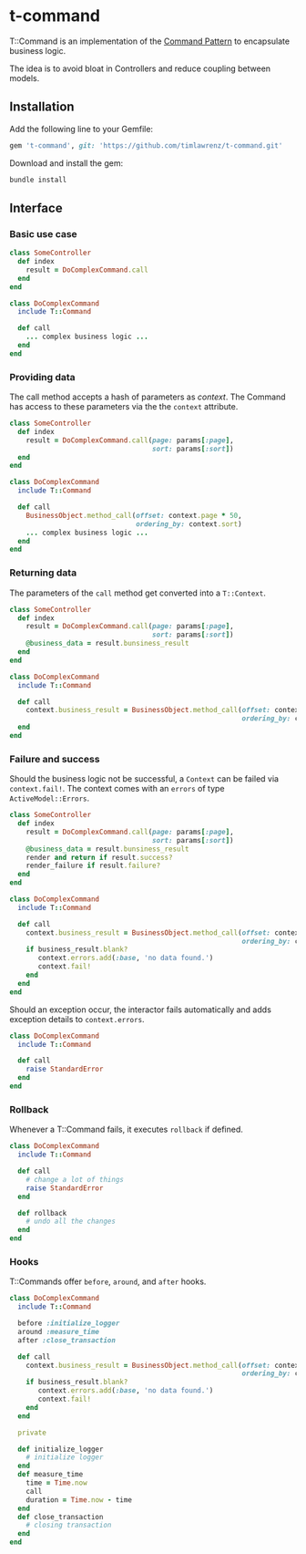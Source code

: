 # t-command

T::Command is an implementation of the [Command Pattern](https://en.wikipedia.org/wiki/Command_pattern) to encapsulate business logic.

The idea is to avoid bloat in Controllers and reduce coupling between models.

## Installation

Add the following line to your Gemfile:

```ruby
gem 't-command', git: 'https://github.com/timlawrenz/t-command.git'
```

Download and install the gem:
```sh
bundle install
```

## Interface

### Basic use case
```ruby
class SomeController
  def index
    result = DoComplexCommand.call
  end
end

class DoComplexCommand
  include T::Command

  def call
    ... complex business logic ...
  end
end
```

### Providing data
The call method accepts a hash of parameters as _context_. The Command has access to these parameters via the the `context` attribute.
```ruby
class SomeController
  def index
    result = DoComplexCommand.call(page: params[:page],
                                   sort: params[:sort])
  end
end

class DoComplexCommand
  include T::Command

  def call
    BusinessObject.method_call(offset: context.page * 50,
                               ordering_by: context.sort)
    ... complex business logic ...
  end
end
```

### Returning data
The parameters of the `call` method get converted into a `T::Context`.
```ruby
class SomeController
  def index
    result = DoComplexCommand.call(page: params[:page],
                                   sort: params[:sort])
    @business_data = result.bunsiness_result
  end
end

class DoComplexCommand
  include T::Command

  def call
    context.business_result = BusinessObject.method_call(offset: context.page * 50,
                                                         ordering_by: context.sort)
  end
end
```

### Failure and success
Should the business logic not be successful, a `Context` can be failed via `context.fail!`.
The context comes with an `errors` of type `ActiveModel::Errors`.
```ruby
class SomeController
  def index
    result = DoComplexCommand.call(page: params[:page],
                                   sort: params[:sort])
    @business_data = result.bunsiness_result
    render and return if result.success?
    render_failure if result.failure?
  end
end

class DoComplexCommand
  include T::Command

  def call
    context.business_result = BusinessObject.method_call(offset: context.page * 50,
                                                         ordering_by: context.sort)
    if business_result.blank?
       context.errors.add(:base, 'no data found.')
       context.fail!
    end
  end
end
```

Should an exception occur, the interactor fails automatically and adds exception details to `context.errors`.
```ruby
class DoComplexCommand
  include T::Command

  def call
    raise StandardError
  end
end
```
### Rollback
Whenever a T::Command fails, it executes `rollback` if defined.
```ruby
class DoComplexCommand
  include T::Command

  def call
    # change a lot of things
    raise StandardError
  end

  def rollback
    # undo all the changes
  end
end
```

### Hooks
T::Commands offer `before`, `around`, and `after` hooks.
```ruby
class DoComplexCommand
  include T::Command

  before :initialize_logger
  around :measure_time
  after :close_transaction

  def call
    context.business_result = BusinessObject.method_call(offset: context.page * 50,
                                                         ordering_by: context.sort)
    if business_result.blank?
       context.errors.add(:base, 'no data found.')
       context.fail!
    end
  end

  private

  def initialize_logger
    # initialize logger
  end
  def measure_time
    time = Time.now
    call
    duration = Time.now - time
  end
  def close_transaction
    # closing transaction
  end
end
```
